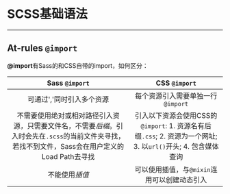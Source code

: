 # SCSS基础语法
------
## **At-rules** `@import`
**@import**有Sass的和CSS自带的import，如何区分：

| Sass `@import` | CSS `@import` |
| :------------: | :------------: |
| 可通过','同时引入多个资源 | 每个资源引入需要单独一行`@import` |
| 不需要使用绝对或相对路径引入资源，只需要文件名，不需要*后缀*。引入时会先在`.scss`的当前文件夹寻找，若找不到文件，Sass会在用户定义的Load Path去寻找 | 引入以下资源会使用CSS的`@import`: 1. 资源名有后缀`.css`; 2. 资源为一个网址; 3. 以`url()`开头; 4. 包含媒体查询 |
| 不能使用*插值* | 可以使用插值，与`@mixin`连用可以创建动态引入 |